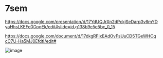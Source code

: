 # 7sem
https://docs.google.com/presentation/d/17YdUQJrXn2dPckjSeDarp3v6mYDyaHhsLKEFe0GpqEk/edit#slide=id.g138b9e5e5bc_0_15

https://docs.google.com/document/d/17dkgRFIxEAdOvFsUuCD5TGeWHCqcC7U-Ha5MJ0EfdtI/edit#

![image](https://user-images.githubusercontent.com/40539112/188393031-a02228cf-5bc3-4d50-94d6-7d4e1ebd7365.png)
